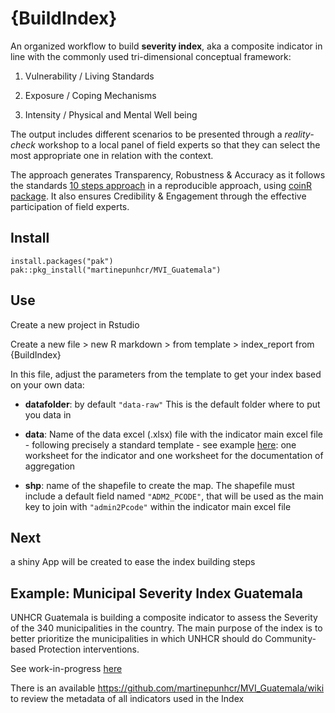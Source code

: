 # {BuildIndex}

An organized workflow to build __severity index__, aka a composite indicator in line with the commonly used tri-dimensional conceptual framework: 

  1. Vulnerability / Living Standards 
  
  2. Exposure / Coping Mechanisms 
  
  3. Intensity / Physical and Mental Well being 
  
  
The output includes different scenarios to be presented through a _reality-check_ workshop to a local panel of field experts so that they can select the most appropriate one in relation with the context. 


The approach generates Transparency, Robustness & Accuracy as it follows the standards [10 steps approach](https://knowledge4policy.ec.europa.eu/sites/default/files/10-step-pocket-guide-to-composite-indicators-and-scoreboards.pdf) in a reproducible approach, using [coinR package](https://bluefoxr.github.io/COINr/). It also ensures Credibility & Engagement through the effective participation of field experts.

## Install  

```{r}
install.packages("pak")
pak::pkg_install("martinepunhcr/MVI_Guatemala")  
```  

## Use

Create a new project in Rstudio

Create a new file > new R markdown > from template > index_report from {BuildIndex}

In this file, adjust the parameters from the template to get your index based on your own data:

 * __datafolder__: by default `"data-raw"` This is the default folder where to put you data in  
 
 * __data__:  Name of the data excel (.xlsx) file  with the indicator main excel file - following precisely a standard template - see example [here](https://github.com/martinepunhcr/MVI_Guatemala/raw/main/data-raw/data_module-input.xlsx): one worksheet for the indicator and one worksheet for the documentation of aggregation  
 
 * __shp__: name of the shapefile to create the map. The shapefile must include a default field named `"ADM2_PCODE"`, that will be used as the main key to join with  `"admin2Pcode"` within the indicator main excel file


## Next 

a shiny App will be created to ease the index building steps


## Example: Municipal Severity Index Guatemala

UNHCR Guatemala is building a composite indicator to assess the Severity of the 340 municipalities in the country. The main purpose of the index is to better prioritize the municipalities in which UNHCR should do Community-based Protection interventions.

See work-in-progress [here](skeleton.html)

There is an available https://github.com/martinepunhcr/MVI_Guatemala/wiki to review the metadata of all indicators used in the Index
